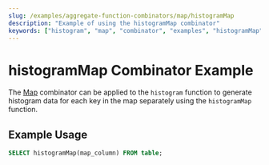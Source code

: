 ```yaml
---
slug: /examples/aggregate-function-combinators/map/histogramMap
description: "Example of using the histogramMap combinator"
keywords: ["histogram", "map", "combinator", "examples", "histogramMap"]
---
```


# histogramMap Combinator Example

The [Map](/sql-reference/aggregate-functions/combinators#-map) combinator can be applied to the `histogram` function to generate histogram data for each key in the map separately using the `histogramMap` function.

## Example Usage

```sql
SELECT histogramMap(map_column) FROM table;
```

